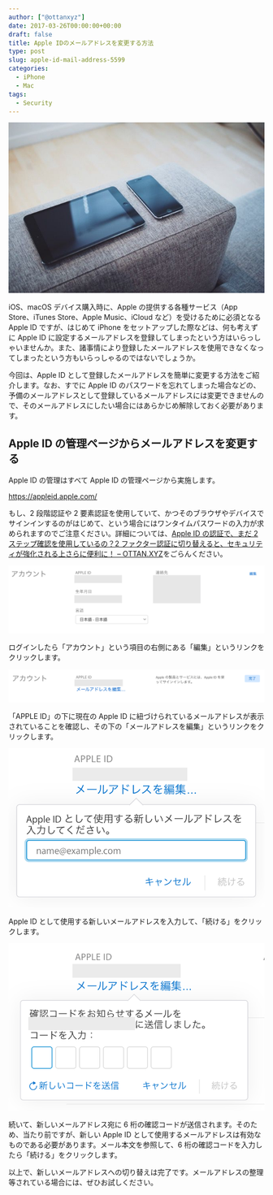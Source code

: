 ```yaml
---
author: ["@ottanxyz"]
date: 2017-03-26T00:00:00+00:00
draft: false
title: Apple IDのメールアドレスを変更する方法
type: post
slug: apple-id-mail-address-5599
categories:
  - iPhone
  - Mac
tags:
  - Security
---
```


![](170326-58d722f6c3aa9.jpg)

iOS、macOS デバイス購入時に、Apple の提供する各種サービス（App Store、iTunes Store、Apple Music、iCloud など）を受けるために必須となる Apple ID ですが、はじめて iPhone をセットアップした際などは、何も考えずに Apple ID に設定するメールアドレスを登録してしまったという方はいらっしゃいませんか。また、諸事情により登録したメールアドレスを使用できなくなってしまったという方もいらっしゃるのではないでしょうか。

今回は、Apple ID として登録したメールアドレスを簡単に変更する方法をご紹介します。なお、すでに Apple ID のパスワードを忘れてしまった場合などの、予備のメールアドレスとして登録しているメールアドレスには変更できませんので、そのメールアドレスにしたい場合にはあらかじめ解除しておく必要があります。

## Apple ID の管理ページからメールアドレスを変更する

Apple ID の管理はすべて Apple ID の管理ページから実施します。

https://appleid.apple.com/

もし、2 段階認証や 2 要素認証を使用していて、かつそのブラウザやデバイスでサインインするのがはじめて、という場合にはワンタイムパスワードの入力が求められますのでご注意ください。詳細については、[Apple ID の認証で、まだ 2 ステップ確認を使用しているの？2 ファクター認証に切り替えると、セキュリティが強化される上さらに便利に！ – OTTAN.XYZ](/posts/2016/12/apple-id-two-factor-authentication-5362/)をごらんください。

![](170326-58d72493a8a05.png)

ログインしたら「アカウント」という項目の右側にある「編集」というリンクをクリックします。

![](170326-58d7249927bca.png)

「APPLE ID」の下に現在の Apple ID に紐づけられているメールアドレスが表示されていることを確認し、その下の「メールアドレスを編集」というリンクをクリックします。

![](170326-58d7249f28bbe.png)

Apple ID として使用する新しいメールアドレスを入力して、「続ける」をクリックします。

![](170326-58d724a4a5c04.png)

続いて、新しいメールアドレス宛に 6 桁の確認コードが送信されます。そのため、当たり前ですが、新しい Apple ID として使用するメールアドレスは有効なものである必要があります。メール本文を参照して、6 桁の確認コードを入力したら「続ける」をクリックします。

以上で、新しいメールアドレスへの切り替えは完了です。メールアドレスの整理等されている場合には、ぜひお試しください。
